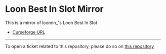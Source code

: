 # Loon Best In Slot Mirror

This is a mirror of loonnn_'s Loon Best In Slot

- [Curseforge URL](https://www.curseforge.com/wow/addons/loon-best-in-slot)

----

To open a ticket related to this repository, please do so on [this repository](https://github.com/curseforge-mirror/.github)